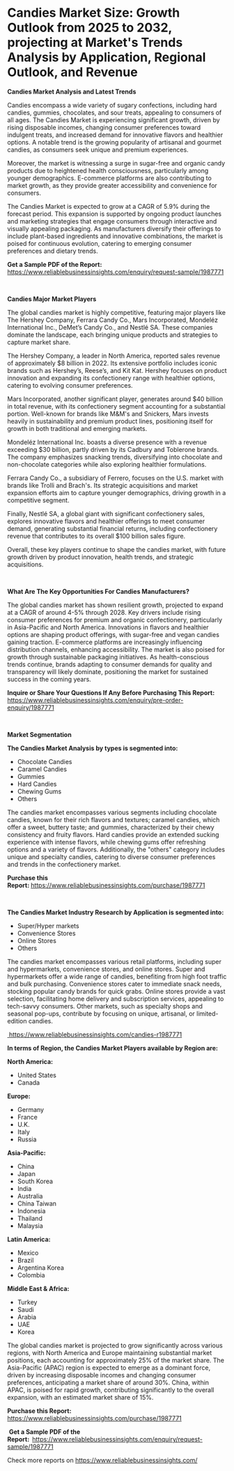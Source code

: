 <p><h1>Candies Market Size: Growth Outlook from 2025 to 2032, projecting at Market's Trends Analysis by Application, Regional Outlook, and Revenue</h1></p><p><strong>Candies Market Analysis and Latest Trends</strong></p>
<p><p>Candies encompass a wide variety of sugary confections, including hard candies, gummies, chocolates, and sour treats, appealing to consumers of all ages. The Candies Market is experiencing significant growth, driven by rising disposable incomes, changing consumer preferences toward indulgent treats, and increased demand for innovative flavors and healthier options. A notable trend is the growing popularity of artisanal and gourmet candies, as consumers seek unique and premium experiences.</p><p>Moreover, the market is witnessing a surge in sugar-free and organic candy products due to heightened health consciousness, particularly among younger demographics. E-commerce platforms are also contributing to market growth, as they provide greater accessibility and convenience for consumers. </p><p>The Candies Market is expected to grow at a CAGR of 5.9% during the forecast period. This expansion is supported by ongoing product launches and marketing strategies that engage consumers through interactive and visually appealing packaging. As manufacturers diversify their offerings to include plant-based ingredients and innovative combinations, the market is poised for continuous evolution, catering to emerging consumer preferences and dietary trends.</p></p>
<p><strong>Get a Sample PDF of the Report:&nbsp;</strong> <a href="https://www.reliablebusinessinsights.com/enquiry/request-sample/1987771?utm_campaign=3100&utm_medium=2&utm_source=Github&utm_content=ia&utm_term=07042025&utm_id=candies">https://www.reliablebusinessinsights.com/enquiry/request-sample/1987771</a></p>
<p>&nbsp;</p>
<p><strong>Candies Major Market Players</strong></p>
<p><p>The global candies market is highly competitive, featuring major players like The Hershey Company, Ferrara Candy Co., Mars Incorporated, Mondeléz International Inc., DeMet’s Candy Co., and Nestlé SA. These companies dominate the landscape, each bringing unique products and strategies to capture market share.</p><p>The Hershey Company, a leader in North America, reported sales revenue of approximately $8 billion in 2022. Its extensive portfolio includes iconic brands such as Hershey’s, Reese’s, and Kit Kat. Hershey focuses on product innovation and expanding its confectionery range with healthier options, catering to evolving consumer preferences.</p><p>Mars Incorporated, another significant player, generates around $40 billion in total revenue, with its confectionery segment accounting for a substantial portion. Well-known for brands like M&M's and Snickers, Mars invests heavily in sustainability and premium product lines, positioning itself for growth in both traditional and emerging markets.</p><p>Mondeléz International Inc. boasts a diverse presence with a revenue exceeding $30 billion, partly driven by its Cadbury and Toblerone brands. The company emphasizes snacking trends, diversifying into chocolate and non-chocolate categories while also exploring healthier formulations.</p><p>Ferrara Candy Co., a subsidiary of Ferrero, focuses on the U.S. market with brands like Trolli and Brach's. Its strategic acquisitions and market expansion efforts aim to capture younger demographics, driving growth in a competitive segment.</p><p>Finally, Nestlé SA, a global giant with significant confectionery sales, explores innovative flavors and healthier offerings to meet consumer demand, generating substantial financial returns, including confectionery revenue that contributes to its overall $100 billion sales figure.</p><p>Overall, these key players continue to shape the candies market, with future growth driven by product innovation, health trends, and strategic acquisitions.</p></p>
<p>&nbsp;</p>
<p><strong>What Are The Key Opportunities For Candies Manufacturers?</strong></p>
<p><p>The global candies market has shown resilient growth, projected to expand at a CAGR of around 4-5% through 2028. Key drivers include rising consumer preferences for premium and organic confectionery, particularly in Asia-Pacific and North America. Innovations in flavors and healthier options are shaping product offerings, with sugar-free and vegan candies gaining traction. E-commerce platforms are increasingly influencing distribution channels, enhancing accessibility. The market is also poised for growth through sustainable packaging initiatives. As health-conscious trends continue, brands adapting to consumer demands for quality and transparency will likely dominate, positioning the market for sustained success in the coming years.</p></p>
<p><strong>Inquire or Share Your Questions If Any Before Purchasing This Report:</strong> <a href="https://www.reliablebusinessinsights.com/enquiry/pre-order-enquiry/1987771?utm_campaign=3100&utm_medium=2&utm_source=Github&utm_content=ia&utm_term=07042025&utm_id=candies">https://www.reliablebusinessinsights.com/enquiry/pre-order-enquiry/1987771</a></p>
<p>&nbsp;</p>
<p><strong>Market Segmentation</strong></p>
<p><strong>The Candies Market Analysis by types is segmented into:</strong></p>
<p><ul><li>Chocolate Candies</li><li>Caramel Candies</li><li>Gummies</li><li>Hard Candies</li><li>Chewing Gums</li><li>Others</li></ul></p>
<p><p>The candies market encompasses various segments including chocolate candies, known for their rich flavors and textures; caramel candies, which offer a sweet, buttery taste; and gummies, characterized by their chewy consistency and fruity flavors. Hard candies provide an extended sucking experience with intense flavors, while chewing gums offer refreshing options and a variety of flavors. Additionally, the "others" category includes unique and specialty candies, catering to diverse consumer preferences and trends in the confectionery market.</p></p>
<p><strong>Purchase this Report:&nbsp;</strong><a href="https://www.reliablebusinessinsights.com/purchase/1987771?utm_campaign=3100&utm_medium=2&utm_source=Github&utm_content=ia&utm_term=07042025&utm_id=candies">https://www.reliablebusinessinsights.com/purchase/1987771</a></p>
<p>&nbsp;</p>
<p><strong>The Candies Market Industry Research by Application is segmented into:</strong></p>
<p><ul><li>Super/Hyper markets</li><li>Convenience Stores</li><li>Online Stores</li><li>Others</li></ul></p>
<p><p>The candies market encompasses various retail platforms, including super and hypermarkets, convenience stores, and online stores. Super and hypermarkets offer a wide range of candies, benefiting from high foot traffic and bulk purchasing. Convenience stores cater to immediate snack needs, stocking popular candy brands for quick grabs. Online stores provide a vast selection, facilitating home delivery and subscription services, appealing to tech-savvy consumers. Other markets, such as specialty shops and seasonal pop-ups, contribute by focusing on unique, artisanal, or limited-edition candies.</p></p>
<p><a href="https://www.reliablebusinessinsights.com/candies-r1987771?utm_campaign=3100&utm_medium=2&utm_source=Github&utm_content=ia&utm_term=07042025&utm_id=candies">&nbsp;https://www.reliablebusinessinsights.com/candies-r1987771</a></p>
<p><strong>In terms of Region, the Candies Market Players available by Region are:</strong></p>
<p>
    <p> <strong> North America: </strong>
        <ul>
            <li>United States</li>
            <li>Canada</li>
        </ul>
        </p> 
    <p> <strong> Europe: </strong>
        <ul>
            <li>Germany</li>
            <li>France</li>
            <li>U.K.</li>
            <li>Italy</li>
            <li>Russia</li>
        </ul>
        </p> 
    <p> <strong> Asia-Pacific: </strong>
        <ul>
            <li>China</li>
            <li>Japan</li>
            <li>South Korea</li>
            <li>India</li>
            <li>Australia</li>
            <li>China Taiwan</li>
            <li>Indonesia</li>
            <li>Thailand</li>
            <li>Malaysia</li>
        </ul>
        </p> 
    <p> <strong> Latin America: </strong>
        <ul>
            <li>Mexico</li>
            <li>Brazil</li>
            <li>Argentina Korea</li>
            <li>Colombia</li>
        </ul>
        </p> 
    <p> <strong> Middle East & Africa: </strong>
        <ul>
            <li>Turkey</li>
            <li>Saudi</li>
            <li>Arabia</li>
            <li>UAE</li>
            <li>Korea</li>
        </ul>
    </p>
    </p>
<p><p>The global candies market is projected to grow significantly across various regions, with North America and Europe maintaining substantial market positions, each accounting for approximately 25% of the market share. The Asia-Pacific (APAC) region is expected to emerge as a dominant force, driven by increasing disposable incomes and changing consumer preferences, anticipating a market share of around 30%. China, within APAC, is poised for rapid growth, contributing significantly to the overall expansion, with an estimated market share of 15%.</p></p>
<p><strong>Purchase this Report: </strong><a href="https://www.reliablebusinessinsights.com/purchase/1987771?utm_campaign=3100&utm_medium=2&utm_source=Github&utm_content=ia&utm_term=07042025&utm_id=candies">https://www.reliablebusinessinsights.com/purchase/1987771</a></p>
<p>&nbsp;<strong>Get a Sample PDF of the Report:&nbsp;&nbsp;</strong><a href="https://www.reliablebusinessinsights.com/enquiry/request-sample/1987771?utm_campaign=3100&utm_medium=2&utm_source=Github&utm_content=ia&utm_term=07042025&utm_id=candies">https://www.reliablebusinessinsights.com/enquiry/request-sample/1987771</a></p>
<p><strong></strong></p>
<p>Check more reports on <a href="https://www.reliablebusinessinsights.com/?utm_campaign=3100&utm_medium=2&utm_source=Github&utm_content=ia&utm_term=07042025&utm_id=candies">https://www.reliablebusinessinsights.com/</a></p>